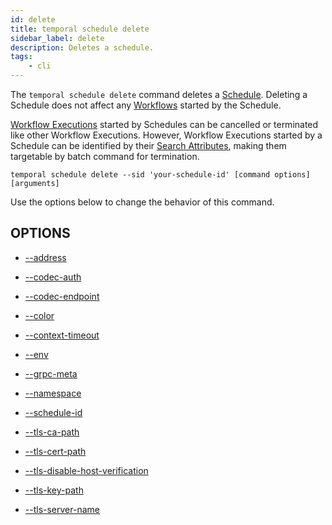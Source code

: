 ```yaml
---
id: delete
title: temporal schedule delete
sidebar_label: delete
description: Deletes a schedule.
tags:
	- cli
---
```



The `temporal schedule delete` command deletes a [Schedule](/workflows#schedule).
Deleting a Schedule does not affect any [Workflows](/workflows) started by the Schedule.

[Workflow Executions](/workflows#workflow-execution) started by Schedules can be cancelled or terminated like other Workflow Executions.
However, Workflow Executions started by a Schedule can be identified by their [Search Attributes](/visibility#search-attribute), making them targetable by batch command for termination.

`temporal schedule delete --sid 'your-schedule-id' [command options] [arguments]`

Use the options below to change the behavior of this command.

## OPTIONS

- [--address](/cmd-options/address)

- [--codec-auth](/cmd-options/codec-auth)

- [--codec-endpoint](/cmd-options/codec-endpoint)

- [--color](/cmd-options/color)

- [--context-timeout](/cmd-options/context-timeout)

- [--env](/cmd-options/env)

- [--grpc-meta](/cmd-options/grpc-meta)

- [--namespace](/cmd-options/namespace)

- [--schedule-id](/cmd-options/schedule-id)

- [--tls-ca-path](/cmd-options/tls-ca-path)

- [--tls-cert-path](/cmd-options/tls-cert-path)

- [--tls-disable-host-verification](/cmd-options/tls-disable-host-verification)

- [--tls-key-path](/cmd-options/tls-key-path)

- [--tls-server-name](/cmd-options/tls-server-name)

